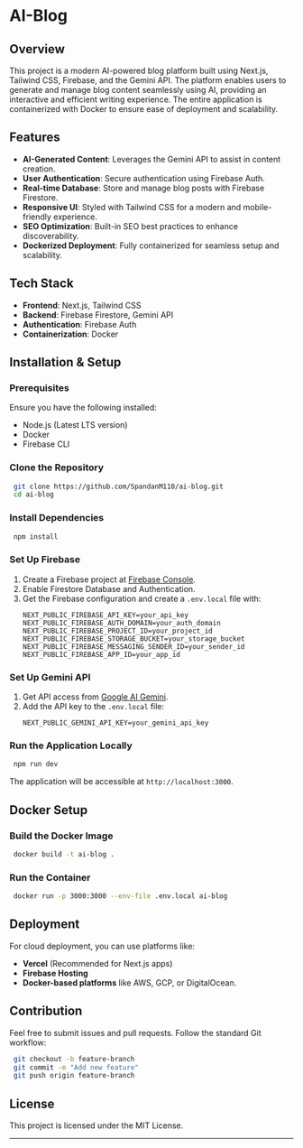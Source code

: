 # AI-Blog

## Overview
This project is a modern AI-powered blog platform built using Next.js, Tailwind CSS, Firebase, and the Gemini API. The platform enables users to generate and manage blog content seamlessly using AI, providing an interactive and efficient writing experience. The entire application is containerized with Docker to ensure ease of deployment and scalability.

## Features
- **AI-Generated Content**: Leverages the Gemini API to assist in content creation.
- **User Authentication**: Secure authentication using Firebase Auth.
- **Real-time Database**: Store and manage blog posts with Firebase Firestore.
- **Responsive UI**: Styled with Tailwind CSS for a modern and mobile-friendly experience.
- **SEO Optimization**: Built-in SEO best practices to enhance discoverability.
- **Dockerized Deployment**: Fully containerized for seamless setup and scalability.

## Tech Stack
- **Frontend**: Next.js, Tailwind CSS
- **Backend**: Firebase Firestore, Gemini API
- **Authentication**: Firebase Auth
- **Containerization**: Docker

## Installation & Setup
### Prerequisites
Ensure you have the following installed:
- Node.js (Latest LTS version)
- Docker
- Firebase CLI

### Clone the Repository
```bash
 git clone https://github.com/SpandanM110/ai-blog.git
 cd ai-blog
```

### Install Dependencies
```bash
 npm install
```

### Set Up Firebase
1. Create a Firebase project at [Firebase Console](https://console.firebase.google.com/).
2. Enable Firestore Database and Authentication.
3. Get the Firebase configuration and create a `.env.local` file with:
   ```
   NEXT_PUBLIC_FIREBASE_API_KEY=your_api_key
   NEXT_PUBLIC_FIREBASE_AUTH_DOMAIN=your_auth_domain
   NEXT_PUBLIC_FIREBASE_PROJECT_ID=your_project_id
   NEXT_PUBLIC_FIREBASE_STORAGE_BUCKET=your_storage_bucket
   NEXT_PUBLIC_FIREBASE_MESSAGING_SENDER_ID=your_sender_id
   NEXT_PUBLIC_FIREBASE_APP_ID=your_app_id
   ```

### Set Up Gemini API
1. Get API access from [Google AI Gemini](https://ai.google.com/gemini/).
2. Add the API key to the `.env.local` file:
   ```
   NEXT_PUBLIC_GEMINI_API_KEY=your_gemini_api_key
   ```

### Run the Application Locally
```bash
 npm run dev
```
The application will be accessible at `http://localhost:3000`.

## Docker Setup
### Build the Docker Image
```bash
 docker build -t ai-blog .
```

### Run the Container
```bash
 docker run -p 3000:3000 --env-file .env.local ai-blog
```

## Deployment
For cloud deployment, you can use platforms like:
- **Vercel** (Recommended for Next.js apps)
- **Firebase Hosting**
- **Docker-based platforms** like AWS, GCP, or DigitalOcean.

## Contribution
Feel free to submit issues and pull requests. Follow the standard Git workflow:
```bash
 git checkout -b feature-branch
 git commit -m "Add new feature"
 git push origin feature-branch
```

## License
This project is licensed under the MIT License.

---
